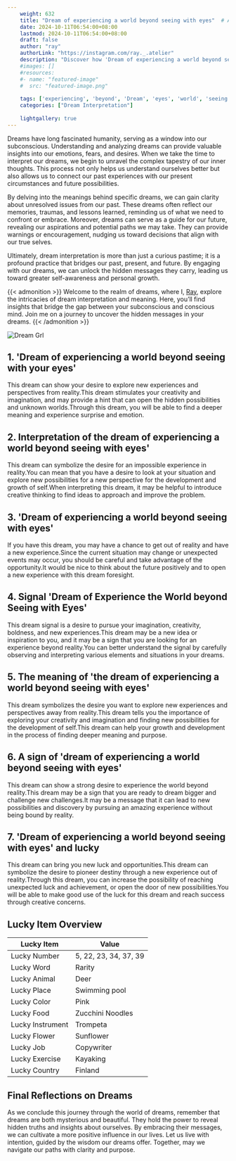 ```yaml
---
    weight: 632
    title: "Dream of experiencing a world beyond seeing with eyes"  # Assuming 'title' column exists
    date: 2024-10-11T06:54:00+08:00
    lastmod: 2024-10-11T06:54:00+08:00
    draft: false
    author: "ray"
    authorLink: "https://instagram.com/ray._.atelier"
    description: "Discover how 'Dream of experiencing a world beyond seeing with eyes' can interpret your future and uncover its significant meanings in your life."
    #images: []
    #resources:
    #- name: "featured-image"
    #  src: "featured-image.png"
    
    tags: ['experiencing', 'beyond', 'Dream', 'eyes', 'world', 'seeing']
    categories: ["Dream Interpretation"]
    
    lightgallery: true
---
```

    
Dreams have long fascinated humanity, serving as a window into our subconscious. Understanding and analyzing dreams can provide valuable insights into our emotions, fears, and desires. When we take the time to interpret our dreams, we begin to unravel the complex tapestry of our inner thoughts. This process not only helps us understand ourselves better but also allows us to connect our past experiences with our present circumstances and future possibilities.

By delving into the meanings behind specific dreams, we can gain clarity about unresolved issues from our past. These dreams often reflect our memories, traumas, and lessons learned, reminding us of what we need to confront or embrace. Moreover, dreams can serve as a guide for our future, revealing our aspirations and potential paths we may take. They can provide warnings or encouragement, nudging us toward decisions that align with our true selves.

Ultimately, dream interpretation is more than just a curious pastime; it is a profound practice that bridges our past, present, and future. By engaging with our dreams, we can unlock the hidden messages they carry, leading us toward greater self-awareness and personal growth.

{{< admonition >}}
Welcome to the realm of dreams, where I, [Ray](https://instagram.com/ray._.atelier), explore the intricacies of dream interpretation and meaning. Here, you’ll find insights that bridge the gap between your subconscious and conscious mind. Join me on a journey to uncover the hidden messages in your dreams.
{{< /admonition >}}

![Dream Grl](https://cdn.pixabay.com/photo/2017/11/02/03/35/gothic-2910057_1280.jpg "Dream Grl")

## 1. 'Dream of experiencing a world beyond seeing with your eyes'
This dream can show your desire to explore new experiences and perspectives from reality.This dream stimulates your creativity and imagination, and may provide a hint that can open the hidden possibilities and unknown worlds.Through this dream, you will be able to find a deeper meaning and experience surprise and emotion.

## 2. Interpretation of the dream of experiencing a world beyond seeing with eyes'
This dream can symbolize the desire for an impossible experience in reality.You can mean that you have a desire to look at your situation and explore new possibilities for a new perspective for the development and growth of self.When interpreting this dream, it may be helpful to introduce creative thinking to find ideas to approach and improve the problem.

## 3. 'Dream of experiencing a world beyond seeing with eyes'
If you have this dream, you may have a chance to get out of reality and have a new experience.Since the current situation may change or unexpected events may occur, you should be careful and take advantage of the opportunity.It would be nice to think about the future positively and to open a new experience with this dream foresight.

## 4. Signal 'Dream of Experience the World beyond Seeing with Eyes'
This dream signal is a desire to pursue your imagination, creativity, boldness, and new experiences.This dream may be a new idea or inspiration to you, and it may be a sign that you are looking for an experience beyond reality.You can better understand the signal by carefully observing and interpreting various elements and situations in your dreams.

## 5. The meaning of 'the dream of experiencing a world beyond seeing with eyes'
This dream symbolizes the desire you want to explore new experiences and perspectives away from reality.This dream tells you the importance of exploring your creativity and imagination and finding new possibilities for the development of self.This dream can help your growth and development in the process of finding deeper meaning and purpose.

## 6. A sign of 'dream of experiencing a world beyond seeing with eyes'
This dream can show a strong desire to experience the world beyond reality.This dream may be a sign that you are ready to dream bigger and challenge new challenges.It may be a message that it can lead to new possibilities and discovery by pursuing an amazing experience without being bound by reality.

## 7. 'Dream of experiencing a world beyond seeing with eyes' and lucky
This dream can bring you new luck and opportunities.This dream can symbolize the desire to pioneer destiny through a new experience out of reality.Through this dream, you can increase the possibility of reaching unexpected luck and achievement, or open the door of new possibilities.You will be able to make good use of the luck for this dream and reach success through creative concerns.

## Lucky Item Overview
| Lucky Item          | Value              |
|---------------|--------------------|
| Lucky Number        | 5, 22, 23, 34, 37, 39  |
| Lucky Word          | Rarity |
| Lucky Animal        | Deer |
| Lucky Place         | Swimming pool     |
| Lucky Color         | Pink     |
| Lucky Food          | Zucchini Noodles      |
| Lucky Instrument    | Trompeta |
| Lucky Flower        | Sunflower    |
| Lucky Job           | Copywriter       |
| Lucky Exercise      | Kayaking  |
| Lucky Country       | Finland    |


##  Final Reflections on Dreams

As we conclude this journey through the world of dreams, remember that dreams are both mysterious and beautiful. They hold the power to reveal hidden truths and insights about ourselves. By embracing their messages, we can cultivate a more positive influence in our lives. Let us live with intention, guided by the wisdom our dreams offer. Together, may we navigate our paths with clarity and purpose.

